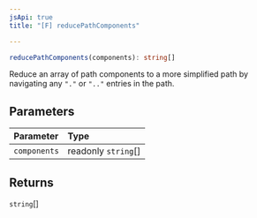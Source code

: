 ```yaml
---
jsApi: true
title: "[F] reducePathComponents"

---
```

```ts
reducePathComponents(components): string[]
```

Reduce an array of path components to a more simplified path by navigating any
`"."` or `".."` entries in the path.

## Parameters

| Parameter | Type |
| :------ | :------ |
| `components` | readonly `string`[] |

## Returns

`string`[]
